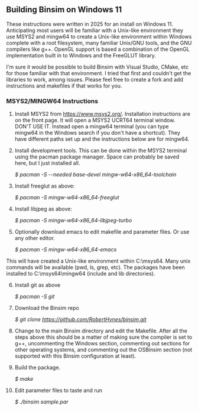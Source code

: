 ## Building Binsim on Windows 11

These instructions were written in 2025 for an install on Windows 11. Anticipating most users will be familiar with a Unix-like environment they use MSYS2 and mingw64 to create a Unix-like environment within Windows complete with a root filesystem, many familiar Unix/GNU tools, and the GNU compilers like g++. OpenGL support is based a combination of the OpenGL implementation built in to Windows and the FreeGLUT library.

I'm sure it would be possible to build Binsim with Visual Studio, CMake, etc for those familiar with that environment. I tried that first and couldn't get the libraries to work, among issues. Please feel free to create a fork and add instructions and makefiles if that works for you.

### MSYS2/MINGW64 Instructions

1. Install MSYS2 from https://www.msys2.org/. Installation instructions are on the front page. It will open a MSYS2 UCRT64 terminal window. DON'T USE IT. Instead open a mingw64 terminal (you can type mingw64 in the Windows search if you don't have a shortcut). They have different paths set up and the instructions below are for mingw64.

2. Install development tools. This can be done within the MSYS2 terminal using the pacman package manager. Space can probably be saved here, but I just installed all.

   *$ pacman -S --needed base-devel mingw-w64-x86_64-toolchain*

3. Install freeglut as above:

   *$ pacman -S mingw-w64-x86_64-freeglut*

4. Install libjpeg as above:

   *$ pacman -S mingw-w64-x86_64-libjpeg-turbo*

5. Optionally download emacs to edit makefile and parameter files. Or use any other editor.

   *$ pacman -S mingw-w64-x86_64-emacs*

This will have created a Unix-like environment within C:\msys64. Many unix commands will be available (pwd, ls, grep, etc). The packages have been installed to C:\msys64\mingw64 (include and lib directories).

6. Install git as above

   *$ pacman -S git*

7. Download the Binsim repo

   *$ git clone https://github.com/RobertHynes/binsim.git*

8. Change to the main Binsim directory and edit the Makefile. After all the steps above this should be a matter of making sure the compiler is set to g++, uncommenting the Windows section, commenting out sections for other operating systems, and commenting out the OSBinsim section (not supported with this Binsim configuration at least). 

9. Build the package.

   *$ make*

10. Edit parameter files to taste and run

    *$ ./binsim sample.par*





